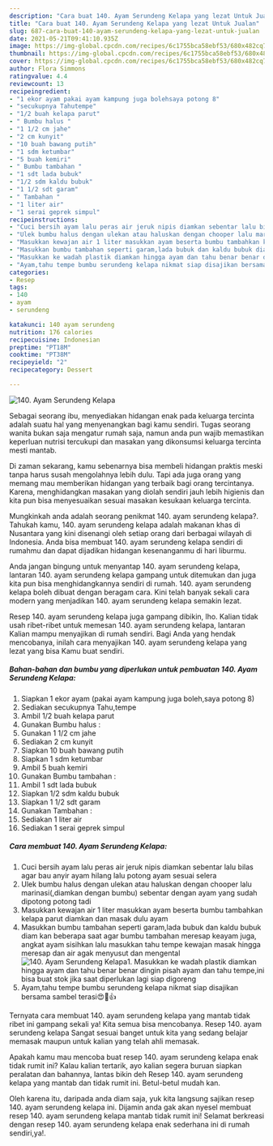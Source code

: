 ```yaml
---
description: "Cara buat 140. Ayam Serundeng Kelapa yang lezat Untuk Jualan"
title: "Cara buat 140. Ayam Serundeng Kelapa yang lezat Untuk Jualan"
slug: 687-cara-buat-140-ayam-serundeng-kelapa-yang-lezat-untuk-jualan
date: 2021-05-21T09:41:10.935Z
image: https://img-global.cpcdn.com/recipes/6c1755bca58ebf53/680x482cq70/140-ayam-serundeng-kelapa-foto-resep-utama.jpg
thumbnail: https://img-global.cpcdn.com/recipes/6c1755bca58ebf53/680x482cq70/140-ayam-serundeng-kelapa-foto-resep-utama.jpg
cover: https://img-global.cpcdn.com/recipes/6c1755bca58ebf53/680x482cq70/140-ayam-serundeng-kelapa-foto-resep-utama.jpg
author: Flora Simmons
ratingvalue: 4.4
reviewcount: 13
recipeingredient:
- "1 ekor ayam pakai ayam kampung juga bolehsaya potong 8"
- "secukupnya Tahutempe"
- "1/2 buah kelapa parut"
- " Bumbu halus "
- "1 1/2 cm jahe"
- "2 cm kunyit"
- "10 buah bawang putih"
- "1 sdm ketumbar"
- "5 buah kemiri"
- " Bumbu tambahan "
- "1 sdt lada bubuk"
- "1/2 sdm kaldu bubuk"
- "1 1/2 sdt garam"
- " Tambahan "
- "1 liter air"
- "1 serai geprek simpul"
recipeinstructions:
- "Cuci bersih ayam lalu peras air jeruk nipis diamkan sebentar lalu bilas agar bau anyir ayam hilang lalu potong ayam sesuai selera"
- "Ulek bumbu halus dengan ulekan atau haluskan dengan chooper lalu marinasi(,diamkan dengan bumbu) sebentar dengan ayam yang sudah dipotong potong tadi"
- "Masukkan kewajan air 1 liter masukkan ayam beserta bumbu tambahkan kelapa parut diamkan dan masak dulu ayam"
- "Masukkan bumbu tambahan seperti garam,lada bubuk dan kaldu bubuk diam kan beberapa saat agar bumbu tambahan meresap keayam juga, angkat ayam sisihkan lalu masukkan tahu tempe kewajan masak hingga meresap dan air agak menyusut dan mengental"
- "Masukkan ke wadah plastik diamkan hingga ayam dan tahu benar benar dingin pisah ayam dan tahu tempe,ini bisa buat stok jika saat diperlukan lagi siap digoreng"
- "Ayam,tahu tempe bumbu serundeng kelapa nikmat siap disajikan bersama sambel terasi😍🤤👍"
categories:
- Resep
tags:
- 140
- ayam
- serundeng

katakunci: 140 ayam serundeng 
nutrition: 176 calories
recipecuisine: Indonesian
preptime: "PT18M"
cooktime: "PT38M"
recipeyield: "2"
recipecategory: Dessert

---
```



![140. Ayam Serundeng Kelapa](https://img-global.cpcdn.com/recipes/6c1755bca58ebf53/680x482cq70/140-ayam-serundeng-kelapa-foto-resep-utama.jpg)

Sebagai seorang ibu, menyediakan hidangan enak pada keluarga tercinta adalah suatu hal yang menyenangkan bagi kamu sendiri. Tugas seorang  wanita bukan saja mengatur rumah saja, namun anda pun wajib memastikan keperluan nutrisi tercukupi dan masakan yang dikonsumsi keluarga tercinta mesti mantab.

Di zaman  sekarang, kamu sebenarnya bisa membeli hidangan praktis meski tanpa harus susah mengolahnya lebih dulu. Tapi ada juga orang yang memang mau memberikan hidangan yang terbaik bagi orang tercintanya. Karena, menghidangkan masakan yang diolah sendiri jauh lebih higienis dan kita pun bisa menyesuaikan sesuai masakan kesukaan keluarga tercinta. 



Mungkinkah anda adalah seorang penikmat 140. ayam serundeng kelapa?. Tahukah kamu, 140. ayam serundeng kelapa adalah makanan khas di Nusantara yang kini disenangi oleh setiap orang dari berbagai wilayah di Indonesia. Anda bisa membuat 140. ayam serundeng kelapa sendiri di rumahmu dan dapat dijadikan hidangan kesenanganmu di hari liburmu.

Anda jangan bingung untuk menyantap 140. ayam serundeng kelapa, lantaran 140. ayam serundeng kelapa gampang untuk ditemukan dan juga kita pun bisa menghidangkannya sendiri di rumah. 140. ayam serundeng kelapa boleh dibuat dengan beragam cara. Kini telah banyak sekali cara modern yang menjadikan 140. ayam serundeng kelapa semakin lezat.

Resep 140. ayam serundeng kelapa juga gampang dibikin, lho. Kalian tidak usah ribet-ribet untuk memesan 140. ayam serundeng kelapa, lantaran Kalian mampu menyajikan di rumah sendiri. Bagi Anda yang hendak mencobanya, inilah cara menyajikan 140. ayam serundeng kelapa yang lezat yang bisa Kamu buat sendiri.

<!--inarticleads1-->

##### Bahan-bahan dan bumbu yang diperlukan untuk pembuatan 140. Ayam Serundeng Kelapa:

1. Siapkan 1 ekor ayam (pakai ayam kampung juga boleh,saya potong 8)
1. Sediakan secukupnya Tahu,tempe
1. Ambil 1/2 buah kelapa parut
1. Gunakan  Bumbu halus :
1. Gunakan 1 1/2 cm jahe
1. Sediakan 2 cm kunyit
1. Siapkan 10 buah bawang putih
1. Siapkan 1 sdm ketumbar
1. Ambil 5 buah kemiri
1. Gunakan  Bumbu tambahan :
1. Ambil 1 sdt lada bubuk
1. Siapkan 1/2 sdm kaldu bubuk
1. Siapkan 1 1/2 sdt garam
1. Gunakan  Tambahan :
1. Sediakan 1 liter air
1. Sediakan 1 serai geprek simpul




<!--inarticleads2-->

##### Cara membuat 140. Ayam Serundeng Kelapa:

1. Cuci bersih ayam lalu peras air jeruk nipis diamkan sebentar lalu bilas agar bau anyir ayam hilang lalu potong ayam sesuai selera
1. Ulek bumbu halus dengan ulekan atau haluskan dengan chooper lalu marinasi(,diamkan dengan bumbu) sebentar dengan ayam yang sudah dipotong potong tadi
1. Masukkan kewajan air 1 liter masukkan ayam beserta bumbu tambahkan kelapa parut diamkan dan masak dulu ayam
1. Masukkan bumbu tambahan seperti garam,lada bubuk dan kaldu bubuk diam kan beberapa saat agar bumbu tambahan meresap keayam juga, angkat ayam sisihkan lalu masukkan tahu tempe kewajan masak hingga meresap dan air agak menyusut dan mengental
<img src="//assets-global.cpcdn.com/assets/icons/button_play-2c75c40dde080a61004c1f40b05d8f140eaff45d7e9e6481dc71c63d2e7c4909.png" alt="140. Ayam Serundeng Kelapa">1. Masukkan ke wadah plastik diamkan hingga ayam dan tahu benar benar dingin pisah ayam dan tahu tempe,ini bisa buat stok jika saat diperlukan lagi siap digoreng
1. Ayam,tahu tempe bumbu serundeng kelapa nikmat siap disajikan bersama sambel terasi😍🤤👍




Ternyata cara membuat 140. ayam serundeng kelapa yang mantab tidak ribet ini gampang sekali ya! Kita semua bisa mencobanya. Resep 140. ayam serundeng kelapa Sangat sesuai banget untuk kita yang sedang belajar memasak maupun untuk kalian yang telah ahli memasak.

Apakah kamu mau mencoba buat resep 140. ayam serundeng kelapa enak tidak rumit ini? Kalau kalian tertarik, ayo kalian segera buruan siapkan peralatan dan bahannya, lantas bikin deh Resep 140. ayam serundeng kelapa yang mantab dan tidak rumit ini. Betul-betul mudah kan. 

Oleh karena itu, daripada anda diam saja, yuk kita langsung sajikan resep 140. ayam serundeng kelapa ini. Dijamin anda gak akan nyesel membuat resep 140. ayam serundeng kelapa mantab tidak rumit ini! Selamat berkreasi dengan resep 140. ayam serundeng kelapa enak sederhana ini di rumah sendiri,ya!.


